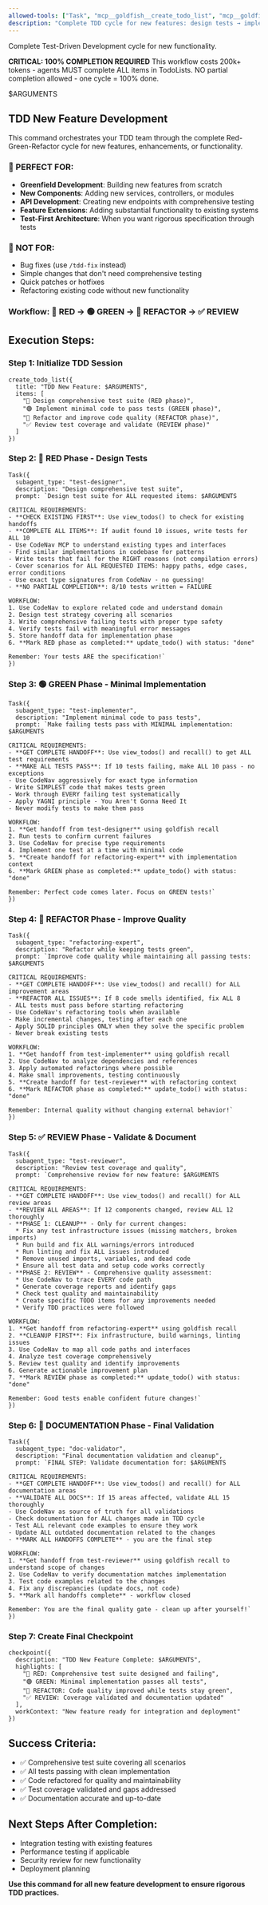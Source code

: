```yaml
---
allowed-tools: ["Task", "mcp__goldfish__create_todo_list", "mcp__goldfish__update_todo", "mcp__goldfish__view_todos", "mcp__goldfish__checkpoint", "mcp__goldfish__recall", "mcp__codenav__*", "mcp__codesearch__*"]
description: "Complete TDD cycle for new features: design tests → implement → refactor → review"
---
```


Complete Test-Driven Development cycle for new functionality.

**CRITICAL: 100% COMPLETION REQUIRED**
This workflow costs 200k+ tokens - agents MUST complete ALL items in TodoLists.
NO partial completion allowed - one cycle = 100% done.

$ARGUMENTS

## TDD New Feature Development

This command orchestrates your TDD team through the complete Red-Green-Refactor cycle for new features, enhancements, or functionality.

### 🎯 PERFECT FOR:
- **Greenfield Development**: Building new features from scratch
- **New Components**: Adding new services, controllers, or modules  
- **API Development**: Creating new endpoints with comprehensive testing
- **Feature Extensions**: Adding substantial functionality to existing systems
- **Test-First Architecture**: When you want rigorous specification through tests

### 🚫 NOT FOR:
- Bug fixes (use `/tdd-fix` instead)
- Simple changes that don't need comprehensive testing
- Quick patches or hotfixes
- Refactoring existing code without new functionality

### Workflow: 🔴 RED → 🟢 GREEN → 🔵 REFACTOR → ✅ REVIEW

## Execution Steps:

### Step 1: Initialize TDD Session
```
create_todo_list({
  title: "TDD New Feature: $ARGUMENTS",
  items: [
    "🔴 Design comprehensive test suite (RED phase)",
    "🟢 Implement minimal code to pass tests (GREEN phase)", 
    "🔵 Refactor and improve code quality (REFACTOR phase)",
    "✅ Review test coverage and validate (REVIEW phase)"
  ]
})
```

### Step 2: 🔴 RED Phase - Design Tests
```
Task({
  subagent_type: "test-designer",
  description: "Design comprehensive test suite",
  prompt: `Design test suite for ALL requested items: $ARGUMENTS

CRITICAL REQUIREMENTS:
- **CHECK EXISTING FIRST**: Use view_todos() to check for existing handoffs
- **COMPLETE ALL ITEMS**: If audit found 10 issues, write tests for ALL 10
- Use CodeNav MCP to understand existing types and interfaces
- Find similar implementations in codebase for patterns  
- Write tests that fail for the RIGHT reasons (not compilation errors)
- Cover scenarios for ALL REQUESTED ITEMS: happy paths, edge cases, error conditions
- Use exact type signatures from CodeNav - no guessing!
- **NO PARTIAL COMPLETION**: 8/10 tests written = FAILURE

WORKFLOW:
1. Use CodeNav to explore related code and understand domain
2. Design test strategy covering all scenarios  
3. Write comprehensive failing tests with proper type safety
4. Verify tests fail with meaningful error messages
5. Store handoff data for implementation phase
6. **Mark RED phase as completed:** update_todo() with status: "done"

Remember: Your tests ARE the specification!`
})
```

### Step 3: 🟢 GREEN Phase - Minimal Implementation
```
Task({
  subagent_type: "test-implementer", 
  description: "Implement minimal code to pass tests",
  prompt: `Make failing tests pass with MINIMAL implementation: $ARGUMENTS

CRITICAL REQUIREMENTS:
- **GET COMPLETE HANDOFF**: Use view_todos() and recall() to get ALL test requirements
- **MAKE ALL TESTS PASS**: If 10 tests failing, make ALL 10 pass - no exceptions
- Use CodeNav aggressively for exact type information  
- Write SIMPLEST code that makes tests green
- Work through EVERY failing test systematically
- Apply YAGNI principle - You Aren't Gonna Need It
- Never modify tests to make them pass

WORKFLOW:
1. **Get handoff from test-designer** using goldfish recall
2. Run tests to confirm current failures
3. Use CodeNav for precise type requirements
4. Implement one test at a time with minimal code
5. **Create handoff for refactoring-expert** with implementation context
6. **Mark GREEN phase as completed:** update_todo() with status: "done"

Remember: Perfect code comes later. Focus on GREEN tests!`
})
```

### Step 4: 🔵 REFACTOR Phase - Improve Quality
```
Task({
  subagent_type: "refactoring-expert",
  description: "Refactor while keeping tests green", 
  prompt: `Improve code quality while maintaining all passing tests: $ARGUMENTS

CRITICAL REQUIREMENTS:
- **GET COMPLETE HANDOFF**: Use view_todos() and recall() for ALL improvement areas
- **REFACTOR ALL ISSUES**: If 8 code smells identified, fix ALL 8
- ALL tests must pass before starting refactoring
- Use CodeNav's refactoring tools when available
- Make incremental changes, testing after each one
- Apply SOLID principles ONLY when they solve the specific problem
- Never break existing tests

WORKFLOW:  
1. **Get handoff from test-implementer** using goldfish recall
2. Use CodeNav to analyze dependencies and references
3. Apply automated refactorings where possible
4. Make small improvements, testing continuously
5. **Create handoff for test-reviewer** with refactoring context
6. **Mark REFACTOR phase as completed:** update_todo() with status: "done"

Remember: Internal quality without changing external behavior!`
})
```

### Step 5: ✅ REVIEW Phase - Validate & Document
```
Task({
  subagent_type: "test-reviewer",
  description: "Review test coverage and quality",
  prompt: `Comprehensive review for new feature: $ARGUMENTS

CRITICAL REQUIREMENTS:
- **GET COMPLETE HANDOFF**: Use view_todos() and recall() for ALL review areas
- **REVIEW ALL AREAS**: If 12 components changed, review ALL 12 thoroughly
- **PHASE 1: CLEANUP** - Only for current changes:
  * Fix any test infrastructure issues (missing matchers, broken imports)
  * Run build and fix ALL warnings/errors introduced
  * Run linting and fix ALL issues introduced  
  * Remove unused imports, variables, and dead code
  * Ensure all test data and setup code works correctly
- **PHASE 2: REVIEW** - Comprehensive quality assessment:
  * Use CodeNav to trace EVERY code path
  * Generate coverage reports and identify gaps
  * Check test quality and maintainability
  * Create specific TODO items for any improvements needed
  * Verify TDD practices were followed

WORKFLOW:
1. **Get handoff from refactoring-expert** using goldfish recall
2. **CLEANUP FIRST**: Fix infrastructure, build warnings, linting issues
3. Use CodeNav to map all code paths and interfaces
4. Analyze test coverage comprehensively
5. Review test quality and identify improvements
6. Generate actionable improvement plan
7. **Mark REVIEW phase as completed:** update_todo() with status: "done"

Remember: Good tests enable confident future changes!`
})
```

### Step 6: 📖 DOCUMENTATION Phase - Final Validation
```
Task({
  subagent_type: "doc-validator", 
  description: "Final documentation validation and cleanup",
  prompt: `FINAL STEP: Validate documentation for: $ARGUMENTS

CRITICAL REQUIREMENTS:
- **GET COMPLETE HANDOFF**: Use view_todos() and recall() for ALL documentation areas
- **VALIDATE ALL DOCS**: If 15 areas affected, validate ALL 15 thoroughly
- Use CodeNav as source of truth for all validations
- Check documentation for ALL changes made in TDD cycle
- Test ALL relevant code examples to ensure they work
- Update ALL outdated documentation related to the changes
- **MARK ALL HANDOFFS COMPLETE** - you are the final step

WORKFLOW:
1. **Get handoff from test-reviewer** using goldfish recall to understand scope of changes
2. Use CodeNav to verify documentation matches implementation
3. Test code examples related to the changes
4. Fix any discrepancies (update docs, not code)
5. **Mark all handoffs complete** - workflow closed

Remember: You are the final quality gate - clean up after yourself!`
})
```

### Step 7: Create Final Checkpoint
```
checkpoint({
  description: "TDD New Feature Complete: $ARGUMENTS",
  highlights: [
    "🔴 RED: Comprehensive test suite designed and failing",
    "🟢 GREEN: Minimal implementation passes all tests", 
    "🔵 REFACTOR: Code quality improved while tests stay green",
    "✅ REVIEW: Coverage validated and documentation updated"
  ],
  workContext: "New feature ready for integration and deployment"
})
```

## Success Criteria:
- ✅ Comprehensive test suite covering all scenarios
- ✅ All tests passing with clean implementation
- ✅ Code refactored for quality and maintainability
- ✅ Test coverage validated and gaps addressed
- ✅ Documentation accurate and up-to-date

## Next Steps After Completion:
- Integration testing with existing features
- Performance testing if applicable  
- Security review for new functionality
- Deployment planning

**Use this command for all new feature development to ensure rigorous TDD practices.**